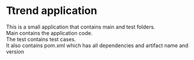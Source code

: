 # Ttrend application

This is a small application that contains main and test folders.  
Main contains the application code.  
The test contains test cases.  
It also contains pom.xml which has all dependencies and artifact name and version

